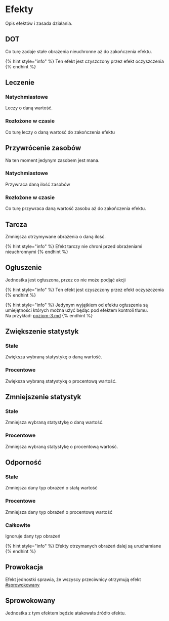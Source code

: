 # Efekty

Opis efektów i zasada działania.

## DOT

Co turę zadaje stałe obrażenia nieuchronne aż do zakończenia efektu.

{% hint style="info" %}
Ten efekt jest czyszczony przez efekt oczyszczenia
{% endhint %}

## Leczenie

### Natychmiastowe

Leczy o daną wartość.

### Rozłożone w czasie

Co turę leczy o daną wartość do zakończenia efektu

## Przywrócenie zasobów

Na ten moment jedynym zasobem jest mana.

### Natychmiastowe

Przywraca daną ilość zasobów

### Rozłożone w czasie

Co turę przywraca daną wartość zasobu aż do zakończenia efektu.

## Tarcza

Zmniejsza otrzymywane obrażenia o daną ilość.

{% hint style="info" %}
Efekt tarczy nie chroni przed obrażeniami nieuchronnymi
{% endhint %}

## Ogłuszenie

Jednostka jest ogłuszona, przez co nie może podjąć akcji

{% hint style="info" %}
Ten efekt jest czyszczony przez efekt oczyszczenia
{% endhint %}

{% hint style="info" %}
Jedynym wyjątkiem od efektu ogłuszenia są umiejętności których można użyć będąc pod efektem kontroli tłumu.\
Na przykład: [poziom-3.md](../gracz/umiejetnosci/kontrola/poziom-3.md "mention")
{% endhint %}

## Zwiększenie statystyk

### Stałe

Zwiększa wybraną statystykę o daną wartość.

### Procentowe

Zwiększa wybraną statystykę o procentową wartość.

## Zmniejszenie statystyk

### Stałe

Zmniejsza wybraną statystykę o daną wartość.

### Procentowe

Zmniejsza wybraną statystykę o procentową wartość.

## Odporność

### Stałe

Zmniejsza dany typ obrażeń o stałą wartość

### Procentowe

Zmniejsza dany typ obrażeń o procentową wartość

### Całkowite

Ignoruje dany typ obrażeń

{% hint style="info" %}
Efekty otrzymanych obrażeń dalej są uruchamiane
{% endhint %}

## Prowokacja

Efekt jednostki sprawia, że wszyscy przeciwnicy otrzymują efekt [#sprowokowany](efekty.md#sprowokowany "mention")

## Sprowokowany

Jednostka z tym efektem będzie atakowała źródło efektu.
